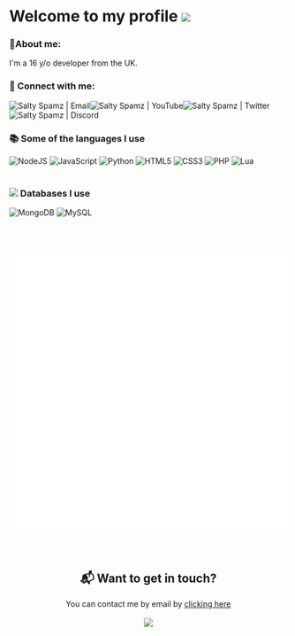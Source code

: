 <!---
This ReadMe file was created by Salty-Coder.
Please give credit if using this as your profile ReadMe template.
-->



Welcome to my profile ![](https://user-images.githubusercontent.com/18350557/176309783-0785949b-9127-417c-8b55-ab5a4333674e.gif)
===============================================================================================================================



### 🚀About me:
I'm a 16 y/o developer from the UK.


### 🔗 Connect with me:

[<img align="left" alt="Salty Spamz | Email" src="https://img.shields.io/badge/Gmail-D14836?style=for-the-badge&logo=gmail&logoColor=white" />][email]
[<img align="left" alt="Salty Spamz | YouTube" src="https://img.shields.io/badge/YouTube-%23FF0000.svg?style=for-the-badge&logo=YouTube&logoColor=white" />][youtube]
[<img align="left" alt="Salty Spamz | Twitter" src="https://img.shields.io/badge/Twitter-%231DA1F2.svg?style=for-the-badge&logo=Twitter&logoColor=white" />][twitter]
[<img align="left" alt="Salty Spamz | Discord" src="https://img.shields.io/badge/Discord-%235865F2.svg?style=for-the-badge&logo=discord&logoColor=white" />][discord]
<br><br>
### 📚 Some of the languages I use
![NodeJS](https://img.shields.io/badge/node.js-6DA55F?style=for-the-badge&logo=node.js&logoColor=white)
![JavaScript](https://img.shields.io/badge/javascript-%23323330.svg?style=for-the-badge&logo=javascript&logoColor=%23F7DF1E)
![Python](https://img.shields.io/badge/python-3670A0?style=for-the-badge&logo=python&logoColor=ffdd54)
![HTML5](https://img.shields.io/badge/html5-%23E34F26.svg?style=for-the-badge&logo=html5&logoColor=white)
![CSS3](https://img.shields.io/badge/css3-%231572B6.svg?style=for-the-badge&logo=css3&logoColor=white)
![PHP](https://img.shields.io/badge/php-%23777BB4.svg?style=for-the-badge&logo=php&logoColor=white)
![Lua](https://img.shields.io/badge/lua-%232C2D72.svg?style=for-the-badge&logo=lua&logoColor=white)
<br><br>
### <a href="#"><img src="https://spaces-cdn.clipsafari.com/bsu2nc68wv4cpli10l62sotq9ma4" height="20"></a> Databases I use
![MongoDB](https://img.shields.io/badge/MongoDB-4EA94B?&style=for-the-badge&logo=MongoDB&logoColor=white)
![MySQL](https://img.shields.io/badge/MySQL-00758F?&style=for-the-badge&logo=MySQL&logoColor=white)

<br />
<br />
<br />



<img src="https://raw.githubusercontent.com/Salty-Coder/profile-metrics/main/github-metrics.svg" alt="Profile Metrics">

<br />
<br />
<br />

<!--
  
<p align="center">
  <img src="https://github-readme-stats.vercel.app/api?username=Salty-Coder&show_icons=true&theme=tokyonight"/>
</p>



<div align="center">

  <a>
    <img src="https://raw.githubusercontent.com/Salty-Coder/github-stats-transparent/output/generated/overview.svg"/>
  </a>
  <a>
    <img src="https://raw.githubusercontent.com/Salty-Coder/github-stats-transparent/output/generated/languages.svg"/>
  </a>
  
</div>


-->


<div align="center">
<h2>📬 Want to get in touch? <br/></h2>
  <p>You can contact me by email by <a href="mailto:salty@saltyspamz.xyz"> clicking here</a><br><br>
    <img src="https://komarev.com/ghpvc/?username=Salty-Coder&style=flat&color=red" img/></p>
</div>



[email]: mailto:salty@saltyspamz.xyz
[twitter]: https://twitter.com/saltyspamz
[youtube]: https://youtube.com/SaltySpamz
[instagram]: https://instagram.com/saltyspamzyt
[discord]: https://discordapp.com/users/409250840571019264/
